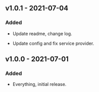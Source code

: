 ## v1.0.1 - 2021-07-04

### Added

- Update readme, change log.

- Update config and fix service provider.


## v1.0.0 - 2021-07-01

### Added

- Everything, initial release.
